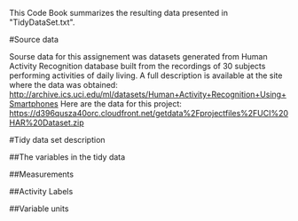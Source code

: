 This Code Book summarizes the resulting data presented in "TidyDataSet.txt".


#Source data

Sourse data for this assignement was datasets generated from Human Activity Recognition database built from the recordings of 30 subjects performing activities of daily living.
A full description is available at the site where the data was obtained: http://archive.ics.uci.edu/ml/datasets/Human+Activity+Recognition+Using+Smartphones
Here are the data for this project: https://d396qusza40orc.cloudfront.net/getdata%2Fprojectfiles%2FUCI%20HAR%20Dataset.zip

#Tidy data set description

##The variables in the tidy data

##Measurements

##Activity Labels

##Variable units
